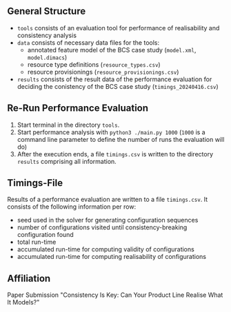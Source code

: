 ## General Structure
- `tools` consists of an evaluation tool for performance of realisability and consistency analysis 
- `data` consists of necessary data files for the tools:
    - annotated feature model of the BCS case study (`model.xml`, `model.dimacs`)
    - resource type definitions (`resource_types.csv`)
    - resource provisionings (`resource_provisionings.csv`)
- `results` consists of the result data of the performance evaluation for deciding the conistency of the BCS case study (`timings_20240416.csv`)

## Re-Run Performance Evaluation
1. Start terminal in the directory `tools`.
2. Start performance analysis with `python3 ./main.py 1000` (`1000` is a command line parameter to define the number of runs the evaluation will do)
3. After the execution ends, a file `timings.csv` is written to the directory `results` comprising all information.

## Timings-File
Results of a performance evaluation are written to a file `timings.csv`. It consists of the following information per row:
- seed used in the solver for generating configuration sequences
- number of configurations visited until consistency-breaking configuration found
- total run-time
- accumulated run-time for computing validity of configurations
- accumulated run-time for computing realisability of configurations

## Affiliation
Paper Submission "Consistency Is Key: Can Your Product Line Realise What It Models?"
